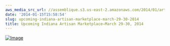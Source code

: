 ```yaml
---
aws_media_src_url: //assemblique.s3.us-east-2.amazonaws.com/2014/01/artisanmarketplace_rackcard.jpg
date: '2014-01-15T15:58:54'
slug: upcoming-indiana-artisan-marketplace-march-29-30-2014
title: Upcoming Indiana Artisan Marketplace—March 29-30, 2014
---
```


 [![Image](//assemblique.s3.us-east-2.amazonaws.com/2014/01/artisanmarketplace_rackcard.jpg?w=487)](//assemblique.s3.us-east-2.amazonaws.com/2014/01/artisanmarketplace_rackcard.jpg)